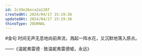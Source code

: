 ```yaml
---
id: 2c39e26eca2a128f
createdAt: 2024/04/17 15:19:36
updatedAt: 2024/04/17 15:19:36
thinoType: JOURNAL
---
```

#金句 时间无声无息地向前奔流，溅起一阵水花，又沉默地落入原点。

——《温妮弗雷德 · 致温妮弗雷德嘘，永远》